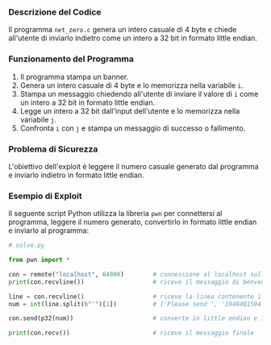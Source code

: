 ### Descrizione del Codice

Il programma `net_zero.c` genera un intero casuale di 4 byte e chiede all'utente di inviarlo indietro come un intero a 32 bit in formato little endian.

### Funzionamento del Programma

1. Il programma stampa un banner.
2. Genera un intero casuale di 4 byte e lo memorizza nella variabile `i`.
3. Stampa un messaggio chiedendo all'utente di inviare il valore di `i` come un intero a 32 bit in formato little endian.
4. Legge un intero a 32 bit dall'input dell'utente e lo memorizza nella variabile `j`.
5. Confronta `i` con `j` e stampa un messaggio di successo o fallimento.

### Problema di Sicurezza

L'obiettivo dell'exploit è leggere il numero casuale generato dal programma e inviarlo indietro in formato little endian.

### Esempio di Exploit

Il seguente script Python utilizza la libreria `pwn` per connettersi al programma, leggere il numero generato, convertirlo in formato little endian e inviarlo al programma:

```python
# solve.py

from pwn import *

con = remote("localhost", 64000)        # connessione al localhost sulla porta 64000
print(con.recvline())                   # riceve il messaggio di benvenuto

line = con.recvline()                   # riceve la linea contenente il numero
num = int(line.split(b"'")[1])          # ['Please send ', '1948481594', ' as a little endian, 32bit integer.\n']

con.send(p32(num))                      # converte in little endian e invia

print(con.recv())                       # riceve il messaggio finale